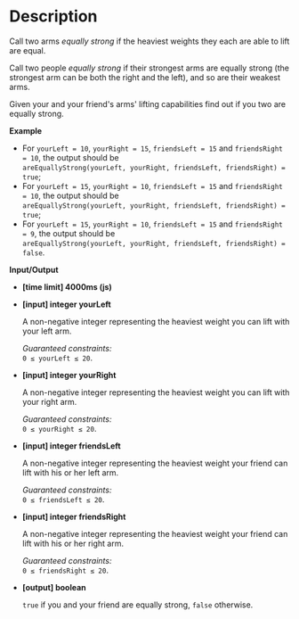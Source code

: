 # Description
Call two arms _equally strong_ if the heaviest weights they each are able to lift are equal.

Call two people _equally strong_ if their strongest arms are equally strong (the strongest arm can be both the right and the left), and so are their weakest arms.

Given your and your friend's arms' lifting capabilities find out if you two are equally strong.

**Example**

*   For `yourLeft = 10`, `yourRight = 15`, `friendsLeft = 15` and `friendsRight = 10`, the output should be  
    `areEquallyStrong(yourLeft, yourRight, friendsLeft, friendsRight) = true`;
*   For `yourLeft = 15`, `yourRight = 10`, `friendsLeft = 15` and `friendsRight = 10`, the output should be  
    `areEquallyStrong(yourLeft, yourRight, friendsLeft, friendsRight) = true`;
*   For `yourLeft = 15`, `yourRight = 10`, `friendsLeft = 15` and `friendsRight = 9`, the output should be  
    `areEquallyStrong(yourLeft, yourRight, friendsLeft, friendsRight) = false`.

**Input/Output**

*   **[time limit] 4000ms (js)**

*   **[input] integer yourLeft**

    A non-negative integer representing the heaviest weight you can lift with your left arm.

    _Guaranteed constraints:_  
    `0 ≤ yourLeft ≤ 20`.

*   **[input] integer yourRight**

    A non-negative integer representing the heaviest weight you can lift with your right arm.

    _Guaranteed constraints:_  
    `0 ≤ yourRight ≤ 20`.

*   **[input] integer friendsLeft**

    A non-negative integer representing the heaviest weight your friend can lift with his or her left arm.

    _Guaranteed constraints:_  
    `0 ≤ friendsLeft ≤ 20`.

*   **[input] integer friendsRight**

    A non-negative integer representing the heaviest weight your friend can lift with his or her right arm.

    _Guaranteed constraints:_  
    `0 ≤ friendsRight ≤ 20`.

*   **[output] boolean**

    `true` if you and your friend are equally strong, `false` otherwise.